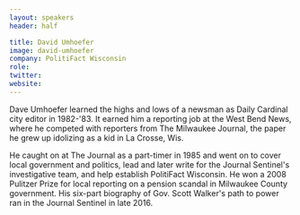 ```yaml
---
layout: speakers
header: half

title: David Umhoefer
image: david-umhoefer
company: PolitiFact Wisconsin
role: 
twitter: 
website: 
---
```

Dave Umhoefer learned the highs and lows of a newsman as Daily Cardinal city editor in 1982-'83. It earned him a reporting job at the West Bend News, where he competed with reporters from The Milwaukee Journal, the paper he grew up idolizing as a kid in La Crosse, Wis.

He caught on at The Journal as a part-timer in 1985 and went on to cover local government and politics, lead and later write for the Journal Sentinel's investigative team, and help establish PolitiFact Wisconsin. He won a 2008 Pulitzer Prize for local reporting on a pension scandal in Milwaukee County government. His six-part biography of Gov. Scott Walker's path to power ran in the Journal Sentinel in late 2016.